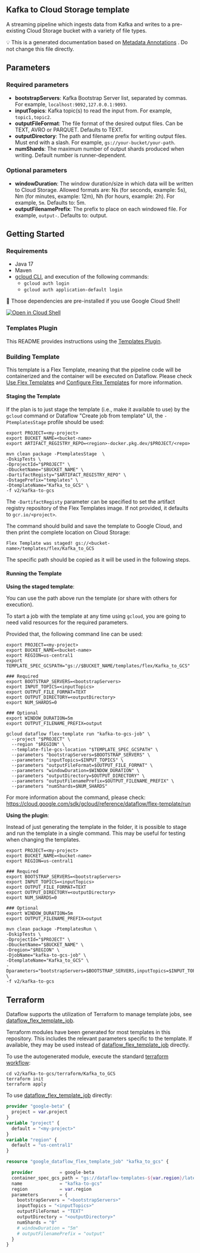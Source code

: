 
Kafka to Cloud Storage template
---
A streaming pipeline which ingests data from Kafka and writes to a pre-existing
Cloud Storage bucket with a variety of file types.



:bulb: This is a generated documentation based
on [Metadata Annotations](https://github.com/GoogleCloudPlatform/DataflowTemplates/blob/main/contributor-docs/code-contributions.md#metadata-annotations)
. Do not change this file directly.

## Parameters

### Required parameters

* **bootstrapServers**: Kafka Bootstrap Server list, separated by commas. For example, `localhost:9092,127.0.0.1:9093`.
* **inputTopics**: Kafka topic(s) to read the input from. For example, `topic1,topic2`.
* **outputFileFormat**: The file format of the desired output files. Can be TEXT, AVRO or PARQUET. Defaults to TEXT.
* **outputDirectory**: The path and filename prefix for writing output files. Must end with a slash. For example, `gs://your-bucket/your-path`.
* **numShards**: The maximum number of output shards produced when writing. Default number is runner-dependent.

### Optional parameters

* **windowDuration**: The window duration/size in which data will be written to Cloud Storage. Allowed formats are: Ns (for seconds, example: 5s), Nm (for minutes, example: 12m), Nh (for hours, example: 2h). For example, `5m`. Defaults to: 5m.
* **outputFilenamePrefix**: The prefix to place on each windowed file. For example, `output-`. Defaults to: output.



## Getting Started

### Requirements

* Java 17
* Maven
* [gcloud CLI](https://cloud.google.com/sdk/gcloud), and execution of the
  following commands:
  * `gcloud auth login`
  * `gcloud auth application-default login`

:star2: Those dependencies are pre-installed if you use Google Cloud Shell!

[![Open in Cloud Shell](http://gstatic.com/cloudssh/images/open-btn.svg)](https://console.cloud.google.com/cloudshell/editor?cloudshell_git_repo=https%3A%2F%2Fgithub.com%2FGoogleCloudPlatform%2FDataflowTemplates.git&cloudshell_open_in_editor=v2/kafka-to-gcs/src/main/java/com/google/cloud/teleport/v2/templates/KafkaToGCS.java)

### Templates Plugin

This README provides instructions using
the [Templates Plugin](https://github.com/GoogleCloudPlatform/DataflowTemplates#templates-plugin).

### Building Template

This template is a Flex Template, meaning that the pipeline code will be
containerized and the container will be executed on Dataflow. Please
check [Use Flex Templates](https://cloud.google.com/dataflow/docs/guides/templates/using-flex-templates)
and [Configure Flex Templates](https://cloud.google.com/dataflow/docs/guides/templates/configuring-flex-templates)
for more information.

#### Staging the Template

If the plan is to just stage the template (i.e., make it available to use) by
the `gcloud` command or Dataflow "Create job from template" UI,
the `-PtemplatesStage` profile should be used:

```shell
export PROJECT=<my-project>
export BUCKET_NAME=<bucket-name>
export ARTIFACT_REGISTRY_REPO=<region>-docker.pkg.dev/$PROJECT/<repo>

mvn clean package -PtemplatesStage  \
-DskipTests \
-DprojectId="$PROJECT" \
-DbucketName="$BUCKET_NAME" \
-DartifactRegisty="$ARTIFACT_REGISTRY_REPO" \
-DstagePrefix="templates" \
-DtemplateName="Kafka_to_GCS" \
-f v2/kafka-to-gcs
```

The `-DartifactRegisty` parameter can be specified to set the artifact registry repository of the Flex Templates image.
If not provided, it defaults to `gcr.io/<project>`.

The command should build and save the template to Google Cloud, and then print
the complete location on Cloud Storage:

```
Flex Template was staged! gs://<bucket-name>/templates/flex/Kafka_to_GCS
```

The specific path should be copied as it will be used in the following steps.

#### Running the Template

**Using the staged template**:

You can use the path above run the template (or share with others for execution).

To start a job with the template at any time using `gcloud`, you are going to
need valid resources for the required parameters.

Provided that, the following command line can be used:

```shell
export PROJECT=<my-project>
export BUCKET_NAME=<bucket-name>
export REGION=us-central1
export TEMPLATE_SPEC_GCSPATH="gs://$BUCKET_NAME/templates/flex/Kafka_to_GCS"

### Required
export BOOTSTRAP_SERVERS=<bootstrapServers>
export INPUT_TOPICS=<inputTopics>
export OUTPUT_FILE_FORMAT=TEXT
export OUTPUT_DIRECTORY=<outputDirectory>
export NUM_SHARDS=0

### Optional
export WINDOW_DURATION=5m
export OUTPUT_FILENAME_PREFIX=output

gcloud dataflow flex-template run "kafka-to-gcs-job" \
  --project "$PROJECT" \
  --region "$REGION" \
  --template-file-gcs-location "$TEMPLATE_SPEC_GCSPATH" \
  --parameters "bootstrapServers=$BOOTSTRAP_SERVERS" \
  --parameters "inputTopics=$INPUT_TOPICS" \
  --parameters "outputFileFormat=$OUTPUT_FILE_FORMAT" \
  --parameters "windowDuration=$WINDOW_DURATION" \
  --parameters "outputDirectory=$OUTPUT_DIRECTORY" \
  --parameters "outputFilenamePrefix=$OUTPUT_FILENAME_PREFIX" \
  --parameters "numShards=$NUM_SHARDS"
```

For more information about the command, please check:
https://cloud.google.com/sdk/gcloud/reference/dataflow/flex-template/run


**Using the plugin**:

Instead of just generating the template in the folder, it is possible to stage
and run the template in a single command. This may be useful for testing when
changing the templates.

```shell
export PROJECT=<my-project>
export BUCKET_NAME=<bucket-name>
export REGION=us-central1

### Required
export BOOTSTRAP_SERVERS=<bootstrapServers>
export INPUT_TOPICS=<inputTopics>
export OUTPUT_FILE_FORMAT=TEXT
export OUTPUT_DIRECTORY=<outputDirectory>
export NUM_SHARDS=0

### Optional
export WINDOW_DURATION=5m
export OUTPUT_FILENAME_PREFIX=output

mvn clean package -PtemplatesRun \
-DskipTests \
-DprojectId="$PROJECT" \
-DbucketName="$BUCKET_NAME" \
-Dregion="$REGION" \
-DjobName="kafka-to-gcs-job" \
-DtemplateName="Kafka_to_GCS" \
-Dparameters="bootstrapServers=$BOOTSTRAP_SERVERS,inputTopics=$INPUT_TOPICS,outputFileFormat=$OUTPUT_FILE_FORMAT,windowDuration=$WINDOW_DURATION,outputDirectory=$OUTPUT_DIRECTORY,outputFilenamePrefix=$OUTPUT_FILENAME_PREFIX,numShards=$NUM_SHARDS" \
-f v2/kafka-to-gcs
```

## Terraform

Dataflow supports the utilization of Terraform to manage template jobs,
see [dataflow_flex_template_job](https://registry.terraform.io/providers/hashicorp/google/latest/docs/resources/dataflow_flex_template_job).

Terraform modules have been generated for most templates in this repository. This includes the relevant parameters
specific to the template. If available, they may be used instead of
[dataflow_flex_template_job](https://registry.terraform.io/providers/hashicorp/google/latest/docs/resources/dataflow_flex_template_job)
directly.

To use the autogenerated module, execute the standard
[terraform workflow](https://developer.hashicorp.com/terraform/intro/core-workflow):

```shell
cd v2/kafka-to-gcs/terraform/Kafka_to_GCS
terraform init
terraform apply
```

To use
[dataflow_flex_template_job](https://registry.terraform.io/providers/hashicorp/google/latest/docs/resources/dataflow_flex_template_job)
directly:

```terraform
provider "google-beta" {
  project = var.project
}
variable "project" {
  default = "<my-project>"
}
variable "region" {
  default = "us-central1"
}

resource "google_dataflow_flex_template_job" "kafka_to_gcs" {

  provider          = google-beta
  container_spec_gcs_path = "gs://dataflow-templates-${var.region}/latest/flex/Kafka_to_GCS"
  name              = "kafka-to-gcs"
  region            = var.region
  parameters        = {
    bootstrapServers = "<bootstrapServers>"
    inputTopics = "<inputTopics>"
    outputFileFormat = "TEXT"
    outputDirectory = "<outputDirectory>"
    numShards = "0"
    # windowDuration = "5m"
    # outputFilenamePrefix = "output"
  }
}
```
